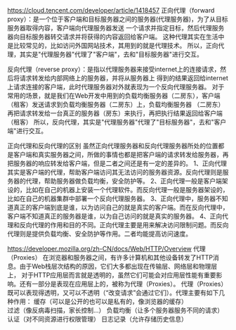 
https://cloud.tencent.com/developer/article/1418457
正向代理（forward proxy）：是一个位于客户端和目标服务器之间的服务器(代理服务器)，为了从目标服务器取得内容，客户端向代理服务器发送
一个请求并指定目标，然后代理服务器向目标服务器转交请求并将获得的内容返回给客户端。
这种代理其实在生活中是比较常见的，比如访问外国网站技术，其用到的就是代理技术。
所以，正向代理，其实是"代理服务器"代理了"客户端"，去和"目标服务器"进行交互。


反向代理（reverse proxy）：是指以代理服务器来接受internet上的连接请求，然后将请求转发给内部网络上的服务器，并将从服务器上
得到的结果返回给internet上请求连接的客户端，此时代理服务器对外就表现为一个反向代理服务器。
对于常用的场景，就是我们在Web开发中用到的负载均衡服务器（二房东），客户端（租客）发送请求到负载均衡服务器（二房东）上，负载均衡服务器
（二房东）再把请求转发给一台真正的服务器（房东）来执行，再把执行结果返回给客户端（租客）
所以，反向代理，其实是"代理服务器"代理了"目标服务器"，去和"客户端"进行交互。



正向代理和反向代理的区别
虽然正向代理服务器和反向代理服务器所处的位置都是客户端和真实服务器之间，所做的事情也都是把客户端的请求转发给服务器，再把服务器的响应转发给客户端，但是二者之间还是有一定的差异的。
1、正向代理其实是客户端的代理，帮助客户端访问其无法访问的服务器资源。反向代理则是服务器的代理，帮助服务器做负载均衡，安全防护等。
2、正向代理一般是客户端架设的，比如在自己的机器上安装一个代理软件。而反向代理一般是服务器架设的，比如在自己的机器集群中部署一个反向代理服务器。
3、正向代理中，服务器不知道真正的客户端到底是谁，以为访问自己的就是真实的客户端。而在反向代理中，客户端不知道真正的服务器是谁，以为自己访问的就是真实的服务器。
4、正向代理和反向代理的作用和目的不同。正向代理主要是用来解决访问限制问题。而反向代理则是提供负载均衡、安全防护等作用。二者均能提高访问速度。



https://developer.mozilla.org/zh-CN/docs/Web/HTTP/Overview
代理（Proxies）
在浏览器和服务器之间，有许多计算机和其他设备转发了HTTP消息。由于Web栈层次结构的原因，它们大多都出现在传输层、网络层和物理层上，
对于HTTP应用层而言就是透明的，虽然它们可能会对应用层性能有重要影响。还有一部分是表现在应用层上的，被称为代理（Proxies）。
代理（Proxies）既可以表现得透明，又可以不透明（“改变请求”会通过它们）。代理主要有如下几种作用：
  缓存（可以是公开的也可以是私有的，像浏览器的缓存）  
  过滤（像反病毒扫描，家长控制...）
  负载均衡（让多个服务器服务不同的请求）
  认证（对不同资源进行权限管理）
  日志记录（允许存储历史信息）
